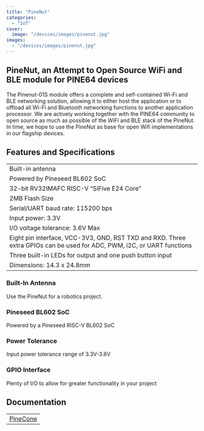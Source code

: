 ```yaml
---
title: "PineNut"
categories: 
  - "IoT"
cover: 
  image: "/devices/images/pinenut.jpg"
images:
  - "/devices/images/pinenut.jpg"
---
```


## PineNut, an Attempt to Open Source WiFi and BLE module for PINE64 devices

The Pinenut-01S module offers a complete and self-contained Wi-Fi and BLE networking solution, allowing it to either host the application or to offload all Wi-Fi and Bluetooth networking functions to another application processor. We are actively working together with the PINE64 community to open source as much as possible of the WiFi and BLE stack of the PineNut. In time, we hope to use the PineNut as base for open Wifi implementations in our flagship devices.

## Features and Specifications

|     |
| --- |
| Built-in antenna |
| Powered by Pineseed BL602 SoC |
| 32-bit RV32IMAFC RISC-V “SiFive E24 Core” |
| 2MB Flash Size |
| Serial/UART baud rate: 115200 bps |
| Input power: 3.3V |
| I/O voltage tolerance: 3.6V Max |
| Eight pin interface, VCC-3V3, GND, RST TXD and RXD. Three extra GPIOs can be used for ADC, PWM, i2C, or UART functions |
| Three built-in LEDs for output and one push button input |
| Dimensions: 14.3 x 24.8mm |

### Built-In Antenna

Use the PineNut for a robotics project.

### Pineseed BL602 SoC

Powered by a Pineseed RISC-V BL602 SoC

### Power Tolerance

Input power tolerance range of 3.3V-3.6V

### GPIO Interface

Plenty of I/O to allow for greater functionality in your project

## Documentation

|     |
| --- |
| [PineCone](/documentation/PineCone/) |
